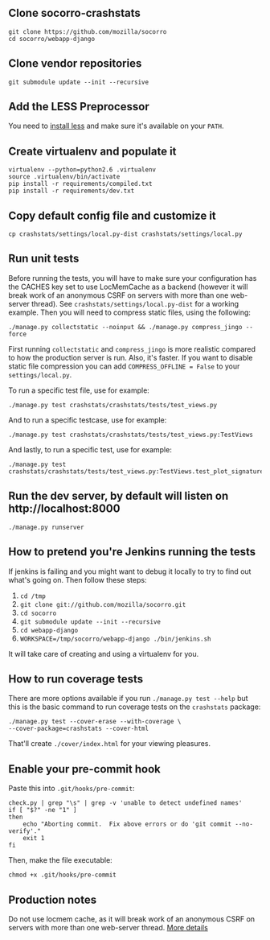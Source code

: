 Clone socorro-crashstats
------------------------

    git clone https://github.com/mozilla/socorro
    cd socorro/webapp-django

Clone vendor repositories
-------------------------

    git submodule update --init --recursive

Add the LESS Preprocessor
-------------------------

You need to [install less](http://lesscss.org/#-server-side-usage) and
make sure it's available on your `PATH`.


Create virtualenv and populate it
---------------------------------

    virtualenv --python=python2.6 .virtualenv
    source .virtualenv/bin/activate
    pip install -r requirements/compiled.txt
    pip install -r requirements/dev.txt

Copy default config file and customize it
-----------------------------------------

    cp crashstats/settings/local.py-dist crashstats/settings/local.py

Run unit tests
--------------

Before running the tests, you will have to make sure your configuration has the
CACHES key set to use LocMemCache as a backend (however it will break work of an anonymous CSRF on servers with more than one web-server thread). See
``crashstats/settings/local.py-dist`` for a working example. Then you will need to compress static files, using the
following:

    ./manage.py collectstatic --noinput && ./manage.py compress_jingo --force

First running `collectstatic` and `compress_jingo` is more realistic compared
to how the production server is run. Also, it's faster.
If you want to disable static file compression you can add
``COMPRESS_OFFLINE = False`` to your ``settings/local.py``.

To run a specific test file, use for example:

    ./manage.py test crashstats/crashstats/tests/test_views.py

And to run a specific testcase, use for example:

    ./manage.py test crashstats/crashstats/tests/test_views.py:TestViews

And lastly, to run a specific test, use for example:

    ./manage.py test crashstats/crashstats/tests/test_views.py:TestViews.test_plot_signature

Run the dev server, by default will listen on http://localhost:8000
-------------------------------------------------------------------

    ./manage.py runserver

How to pretend you're Jenkins running the tests
-----------------------------------------------

If jenkins is failing and you might want to debug it locally to try to
find out what's going on. Then follow these steps:

1. `cd /tmp`
2. `git clone git://github.com/mozilla/socorro.git`
3. `cd socorro`
4. `git submodule update --init --recursive`
5. `cd webapp-django`
6. `WORKSPACE=/tmp/socorro/webapp-django ./bin/jenkins.sh`

It will take care of creating and using a virtualenv for you.


How to run coverage tests
-------------------------

There are more options available if you run `./manage.py test --help`
but this is the basic command to run coverage tests on the
`crashstats` package:

    ./manage.py test --cover-erase --with-coverage \
    --cover-package=crashstats --cover-html

That'll create `./cover/index.html` for your viewing pleasures.


Enable your pre-commit hook
---------------------------

Paste this into `.git/hooks/pre-commit`:

    check.py | grep "\s" | grep -v 'unable to detect undefined names'
    if [ "$?" -ne "1" ]
    then
        echo "Aborting commit.  Fix above errors or do 'git commit --no-verify'."
        exit 1
    fi

Then, make the file executable:

    chmod +x .git/hooks/pre-commit


Production notes
----------------
Do not use locmem cache, as it will break work of an anonymous CSRF on servers
with more than one web-server thread.
[More details](https://github.com/mozilla/django-session-csrf#differences-from-django)

